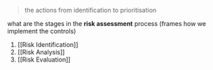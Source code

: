 > the actions from identification to prioritisation

what are the stages in the **risk assessment** process
(frames how we implement the controls)
1. [[Risk Identification]]
2. [[Risk Analysis]]
3. [[Risk Evaluation]]
